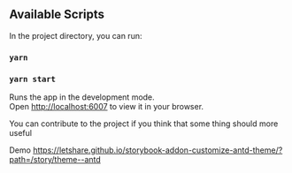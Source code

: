 
## Available Scripts

In the project directory, you can run:

### `yarn `


### `yarn start`

Runs the app in the development mode.\
Open [http://localhost:6007](http://localhost:6007) to view it in your browser.


You can contribute to the project if you think that some thing should more useful

Demo https://letshare.github.io/storybook-addon-customize-antd-theme/?path=/story/theme--antd